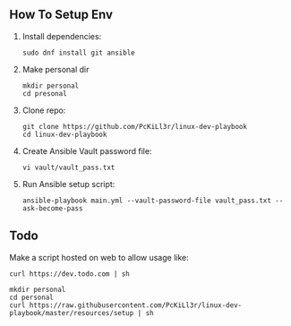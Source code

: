 ## How To Setup Env
1. Install dependencies:
    ```
    sudo dnf install git ansible
    ```
2. Make personal dir
    ```
    mkdir personal
    cd presonal
    ```
3. Clone repo:
    ```
    git clone https://github.com/PcKiLl3r/linux-dev-playbook
    cd linux-dev-playbook
    ```
4. Create Ansible Vault password file:
    ```
    vi vault/vault_pass.txt
    ```
5. Run Ansible setup script:
    ```
    ansible-playbook main.yml --vault-password-file vault_pass.txt --ask-become-pass
    ```

## Todo
Make a script hosted on web to allow usage like:
```
curl https://dev.todo.com | sh
```

```
mkdir personal
cd personal
curl https://raw.githubusercontent.com/PcKiLl3r/linux-dev-playbook/master/resources/setup | sh
```
